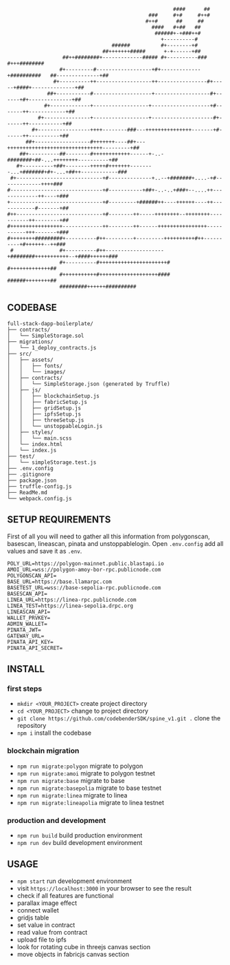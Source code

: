 ```
                                                      ####      ##                              
                                              ###     #+#     #++#                              
                                             #++#      ##     ##                                
                                               ####   #+##   ##                                 
                                                ######+-+###++#                                 
                                                  +----------#                                  
                                  ######          #+--------+#                                  
                               ##+++++++#####      +-+------+##                                 
                  ##++########+-------------##### #+----------###              #+++########     
                 #+---------#------------------+#+-------------+##########   ##--------------+##
               #+----------++------------------++----------------#+-----+####+--------------+## 
             ##+-----------#-------------------+------------------#+------+#+--------------+##  
            #+-------------+------------------+-------------------+#-------++------------+##    
          #+---------------+------------------+--------------------#+------++-----------+##     
        #+-----------------++++--------###---+++++++++++++++-------+#------++----------+##      
      ##+------------------#+++++++----##+---+++++++++++++++++++++++++++++++---------+##        
    ##+----------##--------#++++++++++++------+-..-########+##-...++++++++----------+##         
   #+----------+##+--------+++++#+++++++--------...+#######+#+-...+##++------------###          
 #+----------------------------+#--------------+..--+#######+....-+#-------------++++###        
#------------------------------+#-----------+##+-..-..+###+--....++-------------++----+###      
+------------------------------+#---------+######++----++++++----++------------#-------+##      
#++----------------------------+#--------++-----++++++++--++++++++-----------++--------+##      
#+++++++++++++++++-------------++--------++------++++++++++++++++-----------+++-------+###      
#++++++++#########+----------#++---------+---------++++++++++#++----------+#++++++--++###       
 #               #+----------#++-------------------+########+++++++++++--+####++++++###         
                 #+----------#++++++++++++++++++++++#     #+++++++++++++##                      
                 #+++++++++++#+++++++++++++++++++####    ######++++++++##                       
                 #########++++++##########                                                      
```

## CODEBASE

```
full-stack-dapp-boilerplate/
├── contracts/
│   └── SimpleStorage.sol
├── migrations/
│   └── 1_deploy_contracts.js
├── src/
│   ├── assets/
│   │   ├── fonts/
│   │   └── images/
│   ├── contracts/
│   │   └── SimpleStorage.json (generated by Truffle)
│   ├── js/
│   │   ├── blockchainSetup.js
│   │   ├── fabricSetup.js
│   │   ├── gridSetup.js
│   │   ├── ipfsSetup.js
│   │   ├── threeSetup.js
│   │   └── unstoppableLogin.js
│   ├── styles/
│   │   └── main.scss
│   └── index.html
│   └── index.js
├── test/
│   └── simpleStorage.test.js
├── .env.config
├── .gitignore
├── package.json
├── truffle-config.js
├── ReadMe.md
└── webpack.config.js
```

## SETUP REQUIREMENTS

First of all you will need to gather all this information from polygonscan, basescan, lineascan, pinata and unstoppablelogin. Open `.env.config` add all values and save it as `.env`.

```
POLY_URL=https://polygon-mainnet.public.blastapi.io
AMOI_URL=wss://polygon-amoy-bor-rpc.publicnode.com
POLYGONSCAN_API=
BASE_URL=https://base.llamarpc.com
BASETEST_URL=wss://base-sepolia-rpc.publicnode.com
BASESCAN_API=
LINEA_URL=https://linea-rpc.publicnode.com
LINEA_TEST=https://linea-sepolia.drpc.org
LINEASCAN_API=
WALLET_PRVKEY=
ADMIN_WALLET=
PINATA_JWT=
GATEWAY_URL=
PINATA_API_KEY=
PINATA_API_SECRET=
```

## INSTALL

### first steps

- `mkdir <YOUR_PROJECT>` create project directory
- `cd <YOUR_PROJECT>` change to project directory
- `git clone https://github.com/codebenderSDK/spine_v1.git .` clone the repository
- `npm i` install the codebase

### blockchain migration

- `npm run migrate:polygon` migrate to polygon
- `npm run migrate:amoi` migrate to polygon testnet
- `npm run migrate:base` migrate to base
- `npm run migrate:basepolia` migrate to base testnet
- `npm run migrate:linea` migrate to linea
- `npm run migrate:lineapolia` migrate to linea testnet

### production and development

- `npm run build` build production environment
- `npm run dev` build development environment

## USAGE

- `npm start` run development environment
- visit `https://localhost:3000` in your browser to see the result
- check if all features are functional
- parallax image effect
- connect wallet
- gridjs table
- set value in contract
- read value from contract
- upload file to ipfs
- look for rotating cube in threejs canvas section
- move objects in fabricjs canvas section

##
